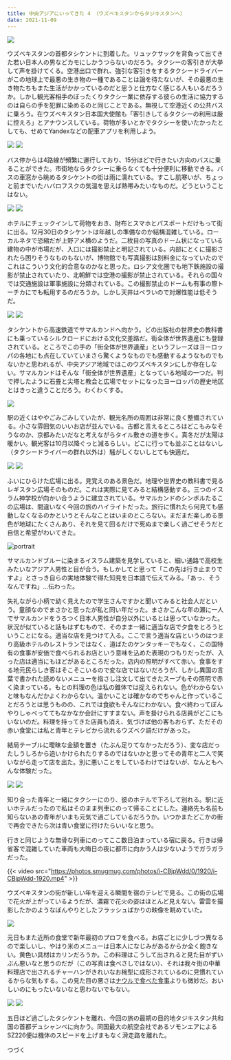```yaml
---
title: 中央アジアにいってきた 4 （ウズベキスタンからタジキスタンへ）
date: 2021-11-09
---
```


![](https://photos.smugmug.com/photos/i-2tQFfzk/0/X3/i-2tQFfzk-X3.jpg)

ウズベキスタンの首都タシケントに到着した。リュックサックを背負って出てきた若い日本人の男などカモにしかうつらないのだろう。タクシーの客引きが大挙して声を掛けてくる。空港出口で群れ、強引な客引きをするタクシードライバーがこの地球上で最悪の生き物の一種であることは論を待たないが、その最悪の生き物たちもまた生活がかかっているのだと思うと仕方なく感じる人もいるだろうか。しかし観光客相手のぼったくりタクシー業に依存する彼らの生活に協力するのは自らの手を犯罪に染めるのと同じことである。無視して空港近くの公共バスに乗ろう。在ウズベキスタン日本国大使館も「客引きしてるタクシーの利用は厳に控えろ」とアナウンスしている。荷物が多いとかでタクシーを使いたかったとしても、せめてYandexなどの配車アプリを利用しよう。

![](https://photos.smugmug.com/photos/i-FtrxqJx/0/X3/i-FtrxqJx-X3.jpg)
![](https://photos.smugmug.com/photos/i-2VdshMV/0/X3/i-2VdshMV-X3.jpg)

バス停からは4路線が頻繁に運行しており、15分ほどで行きたい方向のバスに乗ることができた。市街地ならタクシーに乗らなくても十分便利に移動できる。バスの車窓から眺めるタシケントの街は雨に濡れている。すこし肌寒いが、ちょっと前までいたハバロフスクの気温を思えば熱帯みたいなものだ。どうということはない。

![](https://photos.smugmug.com/photos/i-jhghV7G/0/X3/i-jhghV7G-X3.jpg)
![](https://photos.smugmug.com/photos/i-tHZZTvd/0/X3/i-tHZZTvd-X3.jpg)

ホテルにチェックインして荷物をおき、財布とスマホとパスポートだけもって街に出る。12月30日のタシケントは年越しの準備なのか結構混雑している。ローカルネタで恐縮だが上野アメ横のようだ。二枚目の写真のドーム状になっている建物の中が市場だが、入口には撮影禁止と明記されている。内部にとくに撮影されたら困りそうなものもないが、博物館でも写真撮影は別料金になっていたのでこれはこういう文化的合意なのかなと思った。ロシア文化圏でも地下鉄施設の撮影が禁止されていたり、北朝鮮では空港の撮影が禁止されている。それらの国々では交通施設は軍事施設に分類されている。この撮影禁止のドームも有事の際トーチカにでも転用するのだろうか。しかし天井はペラいので対爆性能は低そうだ。

![](https://photos.smugmug.com/photos/i-MqZjPGz/0/X3/i-MqZjPGz-X3.jpg)
![](https://photos.smugmug.com/photos/i-XsDCGHF/0/X3/i-XsDCGHF-X3.jpg)

タシケントから高速鉄道でサマルカンドへ向かう。どの出版社の世界史の教科書にも乗っているシルクロードにおける文化交差路だ。街全体が世界遺産にも登録されている。ところでこの手の「街全体が世界遺産」というフレーズはヨーロッパの各地にも点在していていまさら驚くようなものでも感動するようなものでもないかと思われるが、中央アジア地域ではこのウズベキスタンにしか存在しない。サマルカンドはそんな「街全体が世界遺産」となっている地域の一つだ。判で押したように石畳と尖塔と教会と広場でセットになったヨーロッパの歴史地区とはきっと違うことだろう。わくわくする。

![](https://photos.smugmug.com/photos/i-NvpdRnc/0/X3/i-NvpdRnc-X3.jpg)

駅の近くはややごみごみしていたが、観光名所の周囲は非常に良く整備されている。小さな雰囲気のいいお店が並んでいる。古都と言えるところはどこもみなそうなのか、京都みたいだなと考えながらタイル敷きの道を歩く。真冬だが太陽は暖かい。観光客は10月以降ぐっと減るらしい。どこに行っても並ぶことはないし（タクシードライバーの群れ以外は）騒がしくないしとても快適だ。

![](https://photos.smugmug.com/photos/i-QTnMmgS/0/X3/i-QTnMmgS-X3.jpg)
![](https://photos.smugmug.com/photos/i-VZcrN2H/0/X3/i-VZcrN2H-X3.jpg)

ふいにひらけた広場に出る。見覚えのある景色だ。地理や世界史の教科書で見るレギスタン広場そのものだ。これは実際に見てみると結構感動する。三つのイスラム神学校が向かい合うように建立されている。サマルカンドのシンボルたるこの広場は、間違いなく今回の旅のハイライトだった。旅行に慣れたら何見ても感動しなくなるのかというとそんなことはいまのところない。まだまだ楽しめる景色が地球にたくさんあり、それを見て回るだけで死ぬまで楽しく過ごせそうだと自信と希望がわいてきた。

![portrait](https://photos.smugmug.com/photos/i-tfTBqgq/0/X3/i-tfTBqgq-X3.jpg)

サマルカンドブルーに染まるイスラム建築を見学していると、細い通路で高校生みたいなアジア人男性と目が合う。もしかしてと思って「この先は行き止まりですよ」とさっき自らの実地体験で得た知見を日本語で伝えてみる。「あっ、そうなんですね」…伝わった。

失礼ながら小柄で幼く見えたので学生さんですかと聞いてみると社会人だという。童顔なのでまさかと思ったが私と同い年だった。まさかこんな年の瀬に一人でサマルカンドをうろつく日本人男性が自分以外にいるとは思っていなかった。状況が似ていると話もはずむもので、そのまま一緒に適当な店で夕食をとろうということになる。適当な店を見つけて入る。ここで言う適当な店というのはつまり高級ホテルのレストランではなく、道ばたのケンタッキーでもなく、この国特有の食事が安価で食べられるお店という意味を込めた表現のつもりだったが、入った店は適当にもほどがあるところだった。店内の照明がすべて赤い。食事をする地元民らしき客はそこそこいるので変な店ではないだろうが、しかし異国の言葉で書かれた読めないメニューを指さし注文して出てきたスープもその照明で赤く染まっている。もとの料理の色は私の錐体では捉えられない。色がわからないと味もなんだかよくわからない。温かいことは確かなのでちゃんと作っていることだろうとは思うものの、これでは食欲もそんなにわかない。食べ終わってぼんやりしゃべっててもなかなか会計にすすまない。声を掛けられる店員がどこにもいないのだ。料理を持ってきた店員も消え、気づけば他の客もおらず、ただその赤い食堂には私と青年とテレビから流れるウズベク語だけがあった。

結局テーブルに曖昧な金額を置き（たぶん足りてなかっただろう）、変な店だったしうしろから追いかけられたりするのではないかと思ってその青年と二人で笑いながら走って店を出た。別に悪いことをしているわけではないが、なんともへんな体験だった。

![](https://photos.smugmug.com/photos/i-gSDCN4c/0/X3/i-gSDCN4c-X3.jpg)
![](https://photos.smugmug.com/photos/i-9X8bTnW/0/X3/i-9X8bTnW-X3.jpg)

知り合った青年と一緒にタクシーにのり、彼のホテルで下ろして別れる。駅に近いホテルだったので私はそのまま列車にのって帰ることにした。連絡先も名前も知らないあの青年がいまも元気で過ごしているだろうか。いつかまたどこかの街で再会できたら次は青い食堂に行けたらいいなと思う。

行きと同じような無骨な列車にのってここ数日泊まっている宿に戻る。行きは帰省客で混雑していた車両も大晦日の夜に都市に向かう人は少ないようでガラガラだった。

{{< video src="https://photos.smugmug.com/photos/i-CBjpWdd/0/1920/i-CBjpWdd-1920.mp4" >}}

ウズベキスタンの街が新しい年を迎える瞬間を宿のテレビで見る。この街の広場で花火が上がっているようだが、濃霧で花火の姿はほとんど見えない。雷雲を撮影したかのようなぼんやりとしたフラッシュばかりの映像を眺めていた。

![](https://photos.smugmug.com/photos/i-XLM8DXp/0/X3/i-XLM8DXp-X3.jpg)

元日もまた近所の食堂で新年最初のプロフを食べる。お店ごとに少しづつ異なるので楽しいし、やはり米のメニューは日本人になじみがあるからか全く飽きない。黄色い具材はカリンだろうか。この料理はこうして出されると見た目がずいぶん悪いなと思うのだが（この写真は食べさしではない）、それは我々街の中華料理店で出されるチャーハンがきれいなお椀型に成形されているのに見慣れているからな気もする。この見た目の悪さは[ナウルで食べた食事](/post/1585460288/)よりも微妙だ。おいしいのにもったいないなと思わないでもない。

![](https://photos.smugmug.com/photos/i-X7tvXDX/0/X3/i-X7tvXDX-X3.jpg)
![](https://photos.smugmug.com/photos/i-mjBLVcg/0/X3/i-mjBLVcg-X3.jpg)

五日ほど過ごしたタシケントを離れ、今回の旅の最期の目的地タジキスタン共和国の首都デュシャンベに向かう。同国最大の航空会社であるソモンエアによるSZ226便は機体のスピードを上げまもなく滑走路を離れた。

つづく
